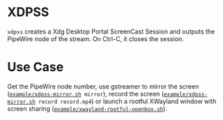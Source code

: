 # XDPSS
`xdpss` creates a Xdg Desktop Portal ScreenCast Session and outputs the
PipeWire node of the stream.
On Ctrl-C, it closes the session.

# Use Case
Get the PipeWire node number,
use gstreamer to mirror the screen
([`example/xdpss-mirror.sh`](example/xdpss-mirror.sh)` mirror`),
record the screen
([`example/xdpss-mirror.sh`](example/xdpss-mirror.sh)` record record.mp4`)
or launch a rootful XWayland window with screen sharing
([`example/xwayland-rootful-openbox.sh`](example/xwayland-rootful-openbox.sh)).
